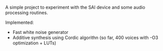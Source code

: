 A simple project to experiment with the SAI device and some audio processing routines.

Implemented:
- Fast white noise generator
- Additive synthesis using Cordic algorithn (so far, 400 voices with -O3 optimization + LUTs)